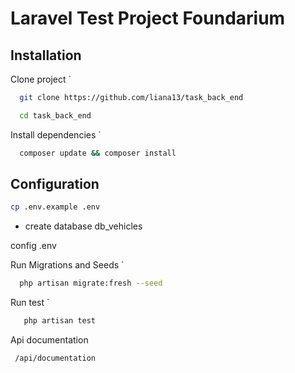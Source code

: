 # Laravel Test Project Foundarium

## Installation

Clone project `
```bash
  git clone https://github.com/liana13/task_back_end

  cd task_back_end
```
Install dependencies `
```bash
  composer update && composer install
```

## Configuration

```bash
cp .env.example .env
```
- create database db_vehicles

config .env

Run Migrations and Seeds `
```bash
  php artisan migrate:fresh --seed
```

Run test `
 ```bash
    php artisan test
 ```

Api documentation
```http
 /api/documentation
```
